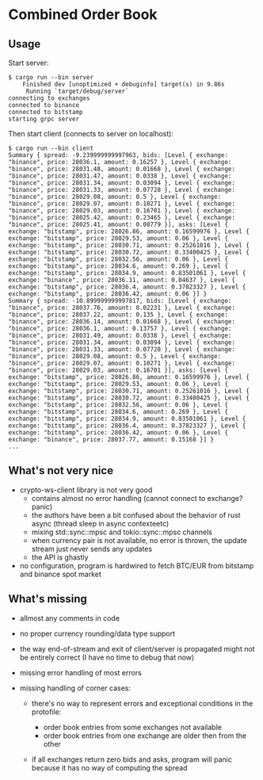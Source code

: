Combined Order Book
===================

## Usage

Start server:
```shell
$ cargo run --bin server
    Finished dev [unoptimized + debuginfo] target(s) in 9.86s
     Running `target/debug/server`
connecting to exchanges
connected to binance
connected to bitstamp
starting grpc server
```

Then start client (connects to server on localhost):
```shell
$ cargo run --bin client
Summary { spread: -9.239999999997963, bids: [Level { exchange: "binance", price: 28036.1, amount: 0.16257 }, Level { exchange: "binance", price: 28031.48, amount: 0.01668 }, Level { exchange: "binance", price: 28031.47, amount: 0.0338 }, Level { exchange: "binance", price: 28031.34, amount: 0.03094 }, Level { exchange: "binance", price: 28031.33, amount: 0.07728 }, Level { exchange: "binance", price: 28029.08, amount: 0.5 }, Level { exchange: "binance", price: 28029.07, amount: 0.10271 }, Level { exchange: "binance", price: 28029.03, amount: 0.16701 }, Level { exchange: "binance", price: 28025.42, amount: 0.23465 }, Level { exchange: "binance", price: 28025.41, amount: 0.08779 }], asks: [Level { exchange: "bitstamp", price: 28026.86, amount: 0.16599976 }, Level { exchange: "bitstamp", price: 28029.53, amount: 0.06 }, Level { exchange: "bitstamp", price: 28030.71, amount: 0.25261016 }, Level { exchange: "bitstamp", price: 28030.72, amount: 0.33400425 }, Level { exchange: "bitstamp", price: 28032.56, amount: 0.06 }, Level { exchange: "bitstamp", price: 28034.6, amount: 0.269 }, Level { exchange: "bitstamp", price: 28034.9, amount: 0.83501061 }, Level { exchange: "binance", price: 28036.11, amount: 0.04637 }, Level { exchange: "bitstamp", price: 28036.4, amount: 0.37823327 }, Level { exchange: "bitstamp", price: 28036.42, amount: 0.06 }] }
Summary { spread: -10.899999999997817, bids: [Level { exchange: "binance", price: 28037.76, amount: 0.02231 }, Level { exchange: "binance", price: 28037.22, amount: 0.135 }, Level { exchange: "binance", price: 28036.14, amount: 0.01668 }, Level { exchange: "binance", price: 28036.1, amount: 0.13757 }, Level { exchange: "binance", price: 28031.49, amount: 0.0338 }, Level { exchange: "binance", price: 28031.34, amount: 0.03094 }, Level { exchange: "binance", price: 28031.33, amount: 0.07728 }, Level { exchange: "binance", price: 28029.08, amount: 0.5 }, Level { exchange: "binance", price: 28029.07, amount: 0.10271 }, Level { exchange: "binance", price: 28029.03, amount: 0.16701 }], asks: [Level { exchange: "bitstamp", price: 28026.86, amount: 0.16599976 }, Level { exchange: "bitstamp", price: 28029.53, amount: 0.06 }, Level { exchange: "bitstamp", price: 28030.71, amount: 0.25261016 }, Level { exchange: "bitstamp", price: 28030.72, amount: 0.33400425 }, Level { exchange: "bitstamp", price: 28032.56, amount: 0.06 }, Level { exchange: "bitstamp", price: 28034.6, amount: 0.269 }, Level { exchange: "bitstamp", price: 28034.9, amount: 0.83501061 }, Level { exchange: "bitstamp", price: 28036.4, amount: 0.37823327 }, Level { exchange: "bitstamp", price: 28036.42, amount: 0.06 }, Level { exchange: "binance", price: 28037.77, amount: 0.15168 }] }
...
```

## What's not very nice

- crypto-ws-client library is not very good
    - contains almost no error handling (cannot connect to exchange? panic)
    - the authors have been a bit confused about the behavior of rust async (thread sleep in async
      contexteetc)
    - mixing std::sync::mpsc and tokio::sync::mpsc channels
    - when currency pair is not available, no error is thrown, the update stream just never sends
      any updates
    - the API is ghastly
- no configuration, program is hardwired to fetch BTC/EUR from bitstamp and binance spot market 

## What's missing

- allmost any comments in code
- no proper currency rounding/data type support
- the way end-of-stream and exit of client/server is propagated might not be entirely correct
  (I have no time to debug that now)
- missing error handling of most errors
- missing handling of corner cases:

    - there's no way to represent errors and exceptional conditions in the protofile:
        - order book entries from some exchanges not available
        - order book entries from one exchange are older then from the other

    - if all exchanges return zero bids and asks, program will panic because it has no way of
      computing the spread



